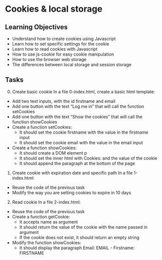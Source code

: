 # Cookies & local storage

## Learning Objectives

- Understand how to create cookies using Javascript
- Learn how to set specific settings for the cookie
- Learn how to read cookies with Javascript
- How to use js-cookie for easy cookie manipulation
- How to use the browser web storage
- The differences between local storage and session storage

## Tasks

0. Create basic cookie
   In a file 0-index.html, create a basic html template:

- Add two text inputs, with the id firstname and email
- Add one button with the text “Log me in” that will call the function setCookies
- Add one button with the text “Show the cookies” that will call the function showCookies
- Create a function setCookies:
  - It should set the cookie firstname with the value in the firstname input
  - It should set the cookie email with the value in the email input
- Create a function showCookies:
  - It should create a DOM element p
  - It should set the inner html with Cookies: and the value of the cookie
  - It should append the paragraph at the bottom of the page

1. Create cookie with expiration date and specific path
   In a file 1-index.html:

- Reuse the code of the previous task
- Modify the way you are setting cookies to expire in 10 days

2. Read cookie
   In a file 2-index.html:

- Reuse the code of the previous task
- Create a function getCookie:
  - It accepts name as argument
  - It should return the value of the cookie with the name passed in argument
  - If the cookie does not exist, it should return an empty string
- Modify the function showCookies:
  - It should display the paragraph Email: EMAIL - Firstname: FIRSTNAME
